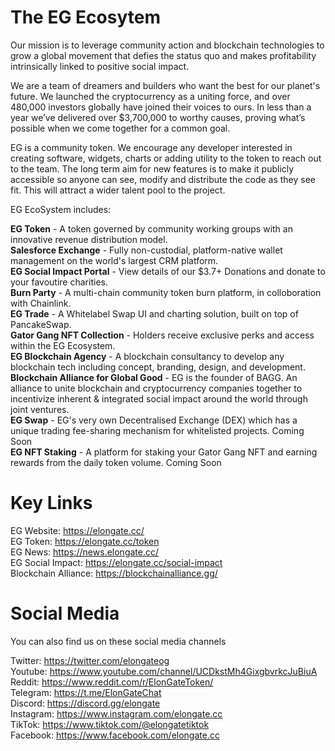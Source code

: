 # The EG Ecosytem

Our mission is to leverage community action and blockchain technologies to grow a global movement that defies the status quo and makes profitability intrinsically linked to positive social impact.<p>
We are a team of dreamers and builders who want the best for our planet's future.
We launched the cryptocurrency as a uniting force, and over 480,000 investors globally have joined their voices to ours. In less than a year we’ve delivered over $3,700,000 to worthy causes, proving what’s possible when we come together for a common goal. <p>

EG is a community token. We encourage any developer interested in creating software, widgets, charts or adding utility to the token to reach out to the team. The long term aim for new features is to make it publicly accessible so anyone can see, modify and distribute the code as they see fit. This will attract a wider talent pool to the project. 

EG EcoSystem includes: <p>

<b>EG Token</b> - A token governed by community working groups with an innovative revenue distribution model. <br>
<b>Salesforce Exchange</b> - Fully non-custodial, platform-native wallet management on the world's largest CRM platform.<br>
<b>EG Social Impact Portal</b> - View details of our $3.7+ Donations and donate to your favoutire charities.<br>
<b>Burn Party</b> - A multi-chain community token burn platform, in colloboration with Chainlink.<br>
<b>EG Trade</b> - A Whitelabel Swap UI and charting solution, built on top of PancakeSwap.<br>
<b>Gator Gang NFT Collection</b> - Holders receive exclusive perks and access within the EG Ecosystem.<br>
<b>EG Blockchain Agency</b> - A blockchain consultancy to develop any blockchain tech including concept, branding, design, and development.<br>
<b>Blockchain Alliance for Global Good</b> - EG is the founder of BAGG. An alliance to unite blockchain and cryptocurrency companies together to incentivize inherent & integrated social impact around the world through joint ventures.<br>
<b>EG Swap</b> - EG's very own Decentralised Exchange (DEX) which has a unique trading fee-sharing mechanism for whitelisted projects. Coming Soon<br>
<b>EG NFT Staking</b> - A platform for staking your Gator Gang NFT and earning rewards from the daily token volume. Coming Soon<br>



# Key Links
EG Website: https://elongate.cc/ <br>
EG Token: https://elongate.cc/token <br>
EG News: https://news.elongate.cc/<br>
EG Social Impact: https://elongate.cc/social-impact<br>
Blockchain Alliance: https://blockchainalliance.gg/ 

# Social Media
You can also find us on these social media channels

Twitter: https://twitter.com/elongateog <br>
Youtube: https://www.youtube.com/channel/UCDkstMh4GixgbvrkcJuBiuA <br>
Reddit: https://www.reddit.com/r/ElonGateToken/ <br>
Telegram: https://t.me/ElonGateChat <br>
Discord: https://discord.gg/elongate <br>
Instagram: https://www.instagram.com/elongate.cc <br>
TikTok: https://www.tiktok.com/@elongatetiktok <br>
Facebook: https://www.facebook.com/elongate.cc

